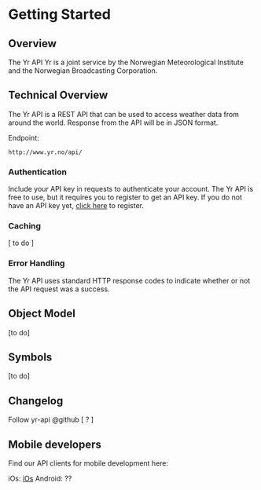# Getting Started

## Overview

The Yr API Yr is a joint service by the Norwegian Meteorological Institute and the Norwegian Broadcasting Corporation.

## Technical Overview

The Yr API is a REST API that can be used to access weather data from around the world.
Response from the API will be in JSON format.

Endpoint:

```
http://www.yr.no/api/
```

### Authentication

Include your API key in requests to authenticate your account. The Yr API is free to use, but it requires you to register to get an API key.
If you do not have an API key yet, [click here](https://api.yr.no/) to register.

### Caching

[ to do ]

### Error Handling

The Yr API uses standard HTTP response codes to indicate whether or not the API request was a success.

## Object Model

[to do]

## Symbols

[to do]

## Changelog

Follow yr-api @github [ ? ]

## Mobile developers

Find our API clients for mobile development here:

iOs: [iOs](https://github.com/YR/yr-swiftclient)
Android: ??
